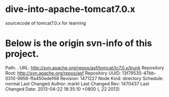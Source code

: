 dive-into-apache-tomcat7.0.x
============================

sourcecode of tomcat7.0.x for learning




Below is the origin svn-info of this project.
==========================================

Path: .
URL: http://svn.apache.org/repos/asf/tomcat/tc7.0.x/trunk
Repository Root: http://svn.apache.org/repos/asf
Repository UUID: 13f79535-47bb-0310-9956-ffa450edef68
Revision: 1471227
Node Kind: directory
Schedule: normal
Last Changed Author: markt
Last Changed Rev: 1470437
Last Changed Date: 2013-04-22 18:35:10 +0800 (, 22  2013)